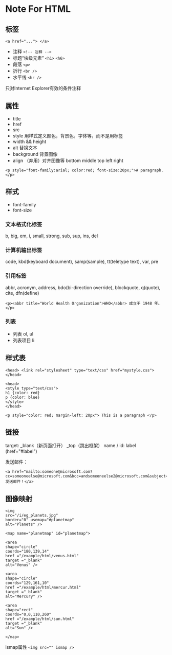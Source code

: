 Note For HTML
=============

## 标签

`<a href="..."> </a>`

- 注释 `<!-- 注释 -->`
- 标题“块级元素” `<h1>`  `<h6>`
- 段落 `<p>`
- 折行 `<br />`
- 水平线 `<hr />`

只对Internet Explorer有效的条件注释

## 属性

- title
- href
- src
- style 用样式定义颜色，背景色，字体等，而不是用标签
- width  && height
- alt 替换文本
- background 背景图像
- align （弃用）对齐图像等 bottom middle top left right

`<p style="font-family:arial; color:red; font-size:20px;">A paragraph.</p>`

## 样式

- font-family
- font-size

### 文本格式化标签

b, big, em, i, small, strong, sub, sup, ins, del

### 计算机输出标签

code, kbd(keyboard document), samp(sample), tt(teletype text), var, pre

### 引用标签

abbr,  acronym, address, bdo(bi-direction override), blockquote, q(quote), cite, dfn(define)

`<p><abbr title="World Health Organization">WHO</abbr> 成立于 1948 年。</p> `

### 列表

- 列表 ol, ul
- 列表项目 li

## 样式表

```
<head> <link rel="stylesheet" type="text/css" href="mystyle.css"> </head>
```

```
<head>
<style type="text/css">
h1 {color: red}
p {color: blue}
</style>
</head>
```

```
<p style="color: red; margin-left: 20px"> This is a paragraph </p>
```

## 链接

target: _blank（新页面打开） _top（跳出框架）
name / id: label (href="#label")

发送邮件：
```
<a href="mailto:someone@microsoft.com?cc=someoneelse@microsoft.com&bcc=andsomeoneelse2@microsoft.com&subject=Summer%20Party&body=You%20are%20invited%20to%20a%20big%20summer%20party!">发送邮件！</a>
```

## 图像映射

```
<img
src="/i/eg_planets.jpg"
border="0" usemap="#planetmap"
alt="Planets" />

<map name="planetmap" id="planetmap">

<area
shape="circle"
coords="180,139,14"
href ="/example/html/venus.html"
target ="_blank"
alt="Venus" />

<area
shape="circle"
coords="129,161,10"
href ="/example/html/mercur.html"
target ="_blank"
alt="Mercury" />

<area
shape="rect"
coords="0,0,110,260"
href ="/example/html/sun.html"
target ="_blank"
alt="Sun" />

</map>
```

ismap属性 `<img src="" ismap />`